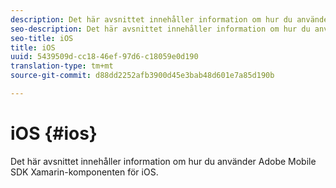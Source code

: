 ```yaml
---
description: Det här avsnittet innehåller information om hur du använder Adobe Mobile SDK Xamarin-komponenten för iOS.
seo-description: Det här avsnittet innehåller information om hur du använder Adobe Mobile SDK Xamarin-komponenten för iOS.
seo-title: iOS
title: iOS
uuid: 5439509d-cc18-46ef-97d6-c18059e0d190
translation-type: tm+mt
source-git-commit: d88dd2252afb3900d45e3bab48d601e7a85d190b

---
```



# iOS {#ios}

Det här avsnittet innehåller information om hur du använder Adobe Mobile SDK Xamarin-komponenten för iOS.

